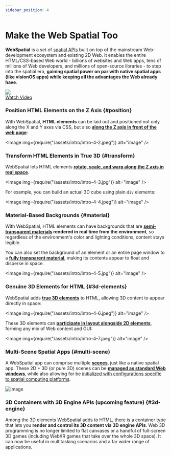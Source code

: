 ```yaml
---
sidebar_position: 4
---
```


# Make the Web Spatial Too

**WebSpatial** is a set of [spatial APIs](/docs/core-concepts/unique-concepts-in-webspatial#webspatial-api) built on top of the mainstream Web-development ecosystem and existing 2D Web. It enables the entire HTML/CSS-based Web world - billions of websites and Web apps, tens of millions of Web developers, and millions of open-source libraries - to step into the spatial era, **gaining spatial power on par with native spatial apps (like visionOS apps) while keeping all the advantages the Web already have**.

<div style={{ width: '100%', maxWidth: '860px', textAlign: 'center', position: 'relative' }}>
  <a href="https://youtu.be/QRWjRoKKuXI?si=RvC66Y7X_eyWoRwv" target="_blank">
    <img src="/assets/whatif.jpg" style={{ width: '100%' }} />
    <div style={{
      position: 'absolute',
      top: '50%',
      left: '50%',
      transform: 'translate(-50%, -50%)',
      background: 'rgba(0, 0, 0, 0.7)',
      color: 'white',
      padding: '10px 20px',
      borderRadius: '5px',
      fontSize: '16px',
      cursor: 'pointer'
    }}>Watch Video</div>
  </a>
</div>

### Position HTML Elements on the Z Axis {#position}

With WebSpatial, **HTML elements** can be laid out and positioned not only along the X and Y axes via CSS, but also [**along the Z axis in front of the web page**](/docs/development-guide/using-the-webspatial-api/elevate-2d-elements):

<Image img={require("/assets/intro/intro-4-2.jpeg")} alt="image" />

### Transform HTML Elements in True 3D {#transform}

WebSpatial lets HTML elements [**rotate, scale, and warp along the Z axis in real space**](/docs/development-guide/using-the-webspatial-api/elevate-2d-elements).

<Image img={require("/assets/intro/intro-4-3.jpg")} alt="image" />

For example, you can build an actual 3D cube using plain `div` elements:

<Image img={require("/assets/intro/intro-4-4.jpeg")} alt="image" />

### Material-Based Backgrounds {#material}

With WebSpatial, HTML elements can have backgrounds that are **[semi-transparent materials](/docs/development-guide/using-the-webspatial-api/add-material-backgrounds) rendered in real time from the environment**, so regardless of the environment's color and lighting conditions, content stays legible.

You can also set the background of an element or an entire page window to a [**fully transparent material**](/docs/development-guide/using-the-webspatial-api/add-material-backgrounds), making its contents appear to float and disperse in space.

<Image img={require("/assets/intro/intro-4-5.jpg")} alt="image" />

### Genuine 3D Elements for HTML {#3d-elements}

WebSpatial adds **[true 3D elements](/docs/core-concepts/spatialized-elements-and-3d-container-elements#3d-elements)** to HTML, allowing 3D content to appear directly in space:

<Image img={require("/assets/intro/intro-4-6.jpeg")} alt="image" />

These 3D elements can [**participate in layout alongside 2D elements**](/docs/development-guide/using-the-webspatial-api/add-3d-content), forming any mix of Web content and GUI:

<Image img={require("/assets/intro/intro-4-7.jpeg")} alt="image" />

### Multi-Scene Spatial Apps {#multi-scene}

A WebSpatial app can comprise multiple **[scenes](/docs/core-concepts/scenes-and-spatial-layouts)**, just like a native spatial app. These 2D + 3D (or pure 3D) scenes can be [**managed as standard Web windows**](/docs/development-guide/using-the-webspatial-api/manage-multiple-scenes), while also allowing for be [initialized with configurations specific to spatial computing platforms](/docs/core-concepts/scenes-and-spatial-layouts#scene-init).

<Image img="https://static.webspatial.dev/intro-4-8.gif" alt="image" />

### 3D Containers with 3D Engine APIs (upcoming feature) {#3d-engine}

Among the 3D elements WebSpatial adds to HTML, there is a container type that lets you **render and control its 3D content via 3D engine APIs**. Web 3D programming is no longer limited to flat canvases or a handful of full-screen 3D games (including WebXR games that take over the whole 3D space). It can now be useful in multitasking scenarios and a far wider range of applications.
